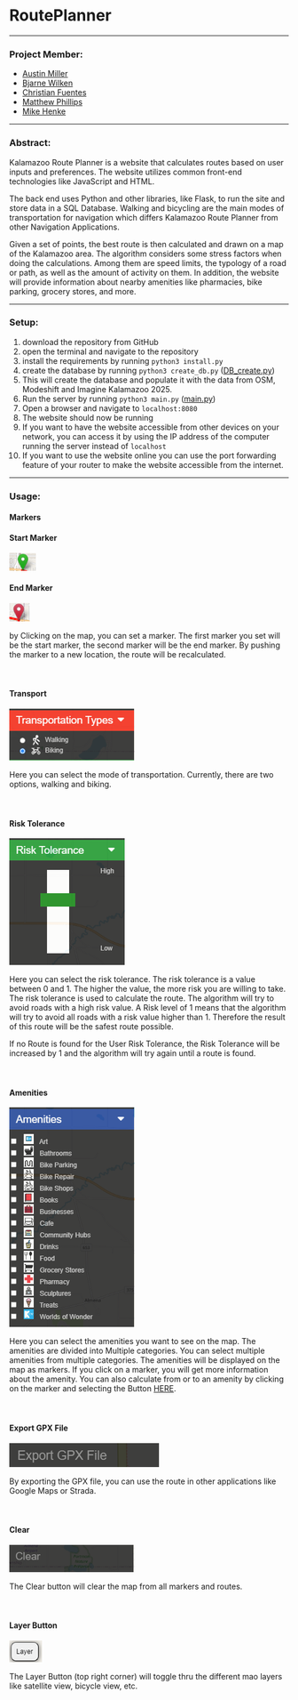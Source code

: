 # RoutePlanner


*** 

### Project Member:
* [Austin Miller](mailto:austin.j07.miller@wmich.edu)
* [Bjarne Wilken](mailto:bjarne.wilken@wmich.edu)
* [Christian Fuentes](mailto:cdd9168@wmich.edu)
* [Matthew Phillips](mailto:matthew.a.phillips@wmich.edu)
* [Mike Henke](mailto:mgs8776@wmich.edu)


***

### Abstract:
Kalamazoo Route Planner is a website that calculates routes based on user inputs and preferences. 
The website utilizes common front-end technologies like JavaScript and HTML. 

The back end uses Python and other libraries, like Flask, to run the site and store data in a SQL Database. 
Walking and bicycling are the main modes of transportation for navigation which differs Kalamazoo Route Planner from other Navigation Applications. 

Given a set of points, the best route is then calculated and drawn on a map of the Kalamazoo area. 
The algorithm considers some stress factors when doing the calculations. Among them are speed limits, the typology of a road or path, as well as the amount of activity on them. 
In addition, the website will provide information about nearby amenities like pharmacies, bike parking, grocery stores, and more. 

***

### Setup:
1. download the repository from GitHub
2. open the terminal and navigate to the repository
3. install the requirements by running `python3 install.py`
4. create the database by running `python3 create_db.py` ([DB_create.py](src%2FDB_Management%2FDB_create.py))
5. This will create the database and populate it with the data from OSM, Modeshift and Imagine Kalamazoo 2025.
6. Run the server by running `python3 main.py` ([main.py](src%2Fmain.py))
7. Open a browser and navigate to `localhost:8080`
8. The website should now be running
9. If you want to have the website accessible from other devices on your network, you can access it by using the IP address of the computer running the server instead of `localhost`
10. If you want to use the website online you can use the port forwarding feature of your router to make the website accessible from the internet.


***

### Usage:

#### Markers 

#### Start Marker
![Start_Marker.jpg](files_for_markdown%2FReadme%2FStart_Marker.jpg)

#### End Marker
![End_Marker.jpg](files_for_markdown%2FReadme%2FEnd_Marker.jpg)

by Clicking on the map, you can set a marker. The first marker you set will be the start marker, the second marker will be the end marker.
By pushing the marker to a new location, the route will be recalculated.
<br><br><br>

#### Transport 
![transport_tab.jpg](files_for_markdown%2FReadme%2Ftransport_tab.jpg)

Here you can select the mode of transportation. Currently, there are two options, walking and biking.
<br><br><br>

#### Risk Tolerance 
![Risk_Tolerance.jpg](files_for_markdown%2FReadme%2FRisk_Tolerance.jpg)

Here you can select the risk tolerance. The risk tolerance is a value between 0 and 1. The higher the value, the more risk you are willing to take.
The risk tolerance is used to calculate the route. The algorithm will try to avoid roads with a high risk value.
A Risk level of 1 means that the algorithm will try to avoid all roads with a risk value higher than 1.
Therefore the result of this route will be the safest route possible.

If no Route is found for the User Risk Tolerance, the Risk Tolerance will be increased by 1 and the algorithm will try again until a route is found.
<br><br><br>

#### Amenities 
![Amenities.jpg](files_for_markdown%2FReadme%2FAmenities.jpg)

Here you can select the amenities you want to see on the map. The amenities are divided into Multiple categories.
You can select multiple amenities from multiple categories. The amenities will be displayed on the map as markers.
If you click on a marker, you will get more information about the amenity. 
You can also calculate from or to an amenity by clicking on the marker and selecting the Button [HERE](#here).
<br><br><br>

#### Export GPX File
![Export_button.jpg](files_for_markdown%2FReadme%2FExport_button.jpg)
 
By exporting the GPX file, you can use the route in other applications like Google Maps or Strada.
<br><br><br>

#### Clear 
![Clear_button.jpg](files_for_markdown%2FReadme%2FClear_button.jpg)

The Clear button will clear the map from all markers and routes. 
<br><br><br>


#### Layer Button 
![layer_button.jpg](files_for_markdown%2FReadme%2Flayer_button.jpg)

The Layer Button (top right corner) will toggle thru the different mao layers like satellite view, bicycle view, etc.
<br><br><br>
